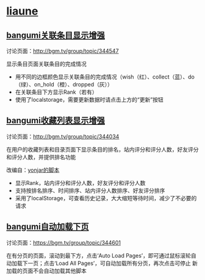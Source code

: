 # [liaune](https://bgm.tv/user/liaune)

## [bangumi关联条目显示增强](https://greasyfork.org/zh-CN/scripts/36607-bangumi%E5%85%B3%E8%81%94%E6%9D%A1%E7%9B%AE%E6%98%BE%E7%A4%BA%E5%A2%9E%E5%BC%BA)

讨论页面：http://bgm.tv/group/topic/344547

显示条目页面关联条目的完成情况

- 用不同的边框颜色显示关联条目的完成情况（wish（红）、collect（蓝）、do（绿）、on_hold（橙）、dropped（灰））
- 在关联条目下方显示Rank（若有）
- 使用了localstorage，需要更新数据时请点击上方的“更新”按钮

## [bangumi收藏列表显示增强](https://greasyfork.org/zh-CN/scripts/34234-bangumi%E6%94%B6%E8%97%8F%E5%88%97%E8%A1%A8%E6%98%BE%E7%A4%BA%E5%A2%9E%E5%BC%BA)

讨论页面：http://bgm.tv/group/topic/344034

在用户的收藏列表和目录页面下显示条目的排名，站内评分和评分人数，好友评分和评分人数，并提供排名功能

改编自：[yonjar的脚本](https://github.com/bangumi/scripts/tree/master/yonjar)
- 显示Rank，站内评分和评分人数，好友评分和评分人数
- 支持按排名排序、时间排序、站内评分人数排序、好友评分排序
- 采用了localStorage，可查看历史记录，大大缩短等待时间，减少了不必要的请求

## [bangumi自动加载下页](https://github.com/bangumi/scripts/raw/master/liaune/bangumi_unlimited_pages.user.js)

讨论页面：https://bgm.tv/group/topic/344601

在有分页的页面，滚动到最下方，点击‘Auto Load Pages’，即可通过鼠标滚轮自动加载下一页；点击‘Load All Pages’，可自动加载所有分页，再次点击可停止
新加载的页面不会自动加载其他脚本


